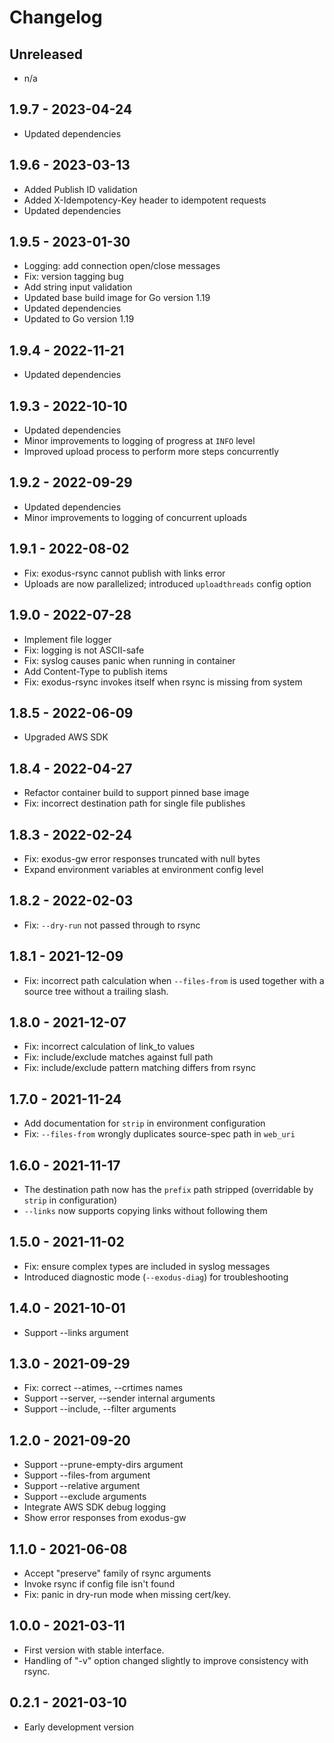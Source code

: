 # Changelog

## Unreleased

- n/a

## 1.9.7 - 2023-04-24

- Updated dependencies

## 1.9.6 - 2023-03-13

- Added Publish ID validation
- Added X-Idempotency-Key header to idempotent requests
- Updated dependencies

## 1.9.5 - 2023-01-30

- Logging: add connection open/close messages
- Fix: version tagging bug
- Add string input validation
- Updated base build image for Go version 1.19
- Updated dependencies
- Updated to Go version 1.19

## 1.9.4 - 2022-11-21

- Updated dependencies

## 1.9.3 - 2022-10-10

- Updated dependencies
- Minor improvements to logging of progress at `INFO` level
- Improved upload process to perform more steps concurrently

## 1.9.2 - 2022-09-29

- Updated dependencies
- Minor improvements to logging of concurrent uploads

## 1.9.1 - 2022-08-02

- Fix: exodus-rsync cannot publish with links error
- Uploads are now parallelized; introduced `uploadthreads` config option

## 1.9.0 - 2022-07-28

- Implement file logger
- Fix: logging is not ASCII-safe
- Fix: syslog causes panic when running in container
- Add Content-Type to publish items
- Fix: exodus-rsync invokes itself when rsync is missing from system

## 1.8.5 - 2022-06-09

- Upgraded AWS SDK

## 1.8.4 - 2022-04-27

- Refactor container build to support pinned base image
- Fix: incorrect destination path for single file publishes

## 1.8.3 - 2022-02-24

- Fix: exodus-gw error responses truncated with null bytes
- Expand environment variables at environment config level

## 1.8.2 - 2022-02-03

- Fix: `--dry-run` not passed through to rsync

## 1.8.1 - 2021-12-09

- Fix: incorrect path calculation when `--files-from` is used together
  with a source tree without a trailing slash.

## 1.8.0 - 2021-12-07

- Fix: incorrect calculation of link_to values
- Fix: include/exclude matches against full path
- Fix: include/exclude pattern matching differs from rsync

## 1.7.0 - 2021-11-24

- Add documentation for `strip` in environment configuration
- Fix: `--files-from` wrongly duplicates source-spec path in `web_uri`

## 1.6.0 - 2021-11-17

- The destination path now has the `prefix` path stripped (overridable by `strip`
  in configuration)
- `--links` now supports copying links without following them

## 1.5.0 - 2021-11-02

- Fix: ensure complex types are included in syslog messages
- Introduced diagnostic mode (`--exodus-diag`) for troubleshooting

## 1.4.0 - 2021-10-01

- Support --links argument

## 1.3.0 - 2021-09-29

- Fix: correct --atimes, --crtimes names 
- Support --server, --sender internal arguments
- Support --include, --filter arguments

## 1.2.0 - 2021-09-20

- Support --prune-empty-dirs argument
- Support --files-from argument
- Support --relative argument
- Support --exclude arguments
- Integrate AWS SDK debug logging
- Show error responses from exodus-gw

## 1.1.0 - 2021-06-08

- Accept "preserve" family of rsync arguments
- Invoke rsync if config file isn't found
- Fix: panic in dry-run mode when missing cert/key.

## 1.0.0 - 2021-03-11

- First version with stable interface.
- Handling of "-v" option changed slightly to improve consistency with rsync.

## 0.2.1 - 2021-03-10

- Early development version
